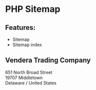 # PHP Sitemap

## Features:
- Sitemap
- Sitemap index

## Vendera Trading Company
651 North Broad Street<br>
19707 Middletown<br>
Delaware / United States
